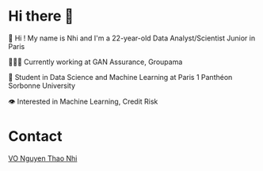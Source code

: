 # Hi there 👋
🙋 Hi ! My name is Nhi and I'm a 22-year-old Data Analyst/Scientist Junior in Paris

👨🏻‍💻 Currently working at GAN Assurance, Groupama

📓 Student in Data Science and Machine Learning at Paris 1 Panthéon Sorbonne University

👁️ Interested in Machine Learning, Credit Risk

# Contact
[VO Nguyen Thao Nhi](https://www.linkedin.com/in/nguyen-thao-nhi-vo/)
